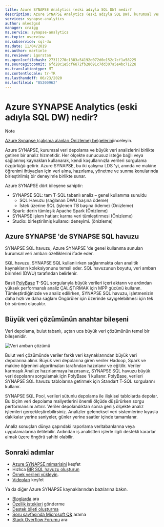 ```yaml
---
title: Azure SYNAPSE Analytics (eski adıyla SQL DW) nedir?
description: Azure SYNAPSE Analytics (eski adıyla SQL DW), kurumsal veri depolama ve büyük veri analizlerini birlikte getiren sınırsız bir analiz hizmetidir.
services: synapse-analytics
author: mlee3gsd
manager: craigg
ms.service: synapse-analytics
ms.topic: overview
ms.subservice: sql-dw
ms.date: 11/04/2019
ms.author: martinle
ms.reviewer: igorstan
ms.openlocfilehash: 27311270c1383a54192d072d0e152c7cf1a58225
ms.sourcegitcommit: 6fd28c1e5cf6872fb28691c7dd307a5e4bc71228
ms.translationtype: MT
ms.contentlocale: tr-TR
ms.lasthandoff: 06/23/2020
ms.locfileid: "85200962"
---
```

# <a name="what-is-azure-synapse-analytics-formerly-sql-dw"></a>Azure SYNAPSE Analytics (eski adıyla SQL DW) nedir?

> [!NOTE] 
>[Azure Synapse (çalışma alanları Önizleme) belgelerini](../overview-what-is.md)inceleyin.
>

Azure SYNAPSE, kurumsal veri depolama ve büyük veri analizlerini birlikte getiren bir analiz hizmetidir. Her ölçekte sunucusuz isteğe bağlı veya sağlanmış kaynakları kullanarak, kendi koşullarınızla verileri sorgulama özgürlüğü getirir. Azure SYNAPSE, bu iki çalışma LDS 'yi, anında ve makine öğrenimi ihtiyaçları için veri alma, hazırlama, yönetme ve sunma konularında birleştirilmiş bir deneyimle birlikte sunar.

Azure SYNAPSE dört bileşene sahiptir:

- SYNAPSE SQL: tam T-SQL tabanlı analiz – genel kullanıma sunuldu
  - SQL Havuzu (sağlanan DWU başına ödeme)
  - İstek üzerine SQL (işlenen TB başına ödeme) (Önizleme)
- Spark: derin tümleşik Apache Spark (Önizleme)
- SYNAPSE işlem hatları: karma veri tümleştirmesi (Önizleme)
- Studio: birleştirilmiş kullanıcı deneyimi. (önizleme)

## <a name="synapse-sql-pool-in-azure-synapse"></a>Azure SYNAPSE 'de SYNAPSE SQL havuzu

SYNAPSE SQL havuzu, Azure SYNAPSE 'de genel kullanıma sunulan kurumsal veri ambarı özelliklerini ifade eder.

SQL havuzu, SYNAPSE SQL kullanılırken sağlanmakta olan analitik kaynakların koleksiyonunu temsil eder. SQL havuzunun boyutu, veri ambarı birimleri (DWU) tarafından belirlenir.

Basit [PolyBase](/sql/relational-databases/polybase/polybase-guide?toc=/azure/synapse-analytics/sql-data-warehouse/toc.json&bc=/azure/synapse-analytics/sql-data-warehouse/breadcrumb/toc.json&view=azure-sqldw-latest) T-SQL sorgularıyla büyük verileri içeri aktarın ve ardından yüksek performanslı analiz ÇALıŞTıRMAK için MPP gücünü kullanın. Tümleştirdiğinizde ve analiz edilirken, SYNAPSE SQL havuzu, işletmenizin daha hızlı ve daha sağlam Öngörüler için üzerinde sayıgelebilmesi için tek bir sürümü olacaktır.  

## <a name="key-component-of-a-big-data-solution"></a>Büyük veri çözümünün anahtar bileşeni

Veri depolama, bulut tabanlı, uçtan uca büyük veri çözümünün temel bir bileşenidir.

![Veri ambarı çözümü](./media/sql-data-warehouse-overview-what-is/data-warehouse-solution.png)

Bulut veri çözümünde veriler farklı veri kaynaklarından büyük veri depolarına alınır. Büyük veri depolarına giren veriler Hadoop, Spark ve makine öğrenimi algoritmaları tarafından hazırlanır ve eğitilir. Veriler karmaşık Analize hazırlanmaya hazırsanız, SYNAPSE SQL havuzu büyük veri depolarını sorgulamak için PolyBase 'i kullanır. PolyBase, verileri SYNAPSE SQL havuzu tablolarına getirmek için Standart T-SQL sorgularını kullanır.

SYNAPSE SQL Pool, verileri sütunlu depolama ile ilişkisel tablolarda depolar. Bu biçim veri depolama maliyetlerini önemli ölçüde düşürürken sorgu performansını artırır. Veriler depolandıktan sonra geniş ölçekte analiz işlemleri gerçekleştirebilirsiniz. Analizler geleneksel veri sistemlerine kıyasla dakikalar yerine saniyeler, günler yerine saatler içinde tamamlanır.

Analiz sonuçları dünya çapındaki raporlama veritabanlarına veya uygulamalarına iletilebilir. Ardından iş analistleri işlerle ilgili destekli kararlar almak üzere öngörü sahibi olabilir.

## <a name="next-steps"></a>Sonraki adımlar

- [Azure SYNAPSE mimarisini](massively-parallel-processing-mpp-architecture.md) keşfet
- Hızlıca [BIR SQL havuzu oluşturun](create-data-warehouse-portal.md)
- [Örnek verileri yükleyin](load-data-from-azure-blob-storage-using-polybase.md).
- [Videoları](https://azure.microsoft.com/documentation/videos/index/?services=sql-data-warehouse) keşfet

Ya da diğer Azure SYNAPSE kaynaklarından bazılarına bakın.

- [Bloglarda](https://azure.microsoft.com/blog/tag/azure-sql-data-warehouse/) ara
- [Özellik istekleri](https://feedback.azure.com/forums/307516-sql-data-warehouse) gönderme
- [Destek bileti oluşturma](sql-data-warehouse-get-started-create-support-ticket.md)
- [Soru sayfasında Microsoft Q&](https://docs.microsoft.com/answers/topics/azure-synapse-analytics.html) arama
- [Stack Overflow Forumu](https://stackoverflow.com/questions/tagged/azure-sqldw) ara
